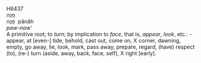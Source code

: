 <body>
  <p>H6437<br>  פּנה  <br> פָּנָה  ‎  pânâh  <br><i>paw-naw‘ </i><br>A primitive root; to <i>turn</i>; by implication to <i>face</i>, that is, <i>appear</i>, <i>look</i>, etc.: - appear, at [even-] tide, behold, cast out, come on, X corner, dawning, empty, go away, lie, look, mark, pass away, prepare, regard, (have) respect (to), (re-) turn (aside, away, back, face, self), X right [early].<br></p>
 </body>